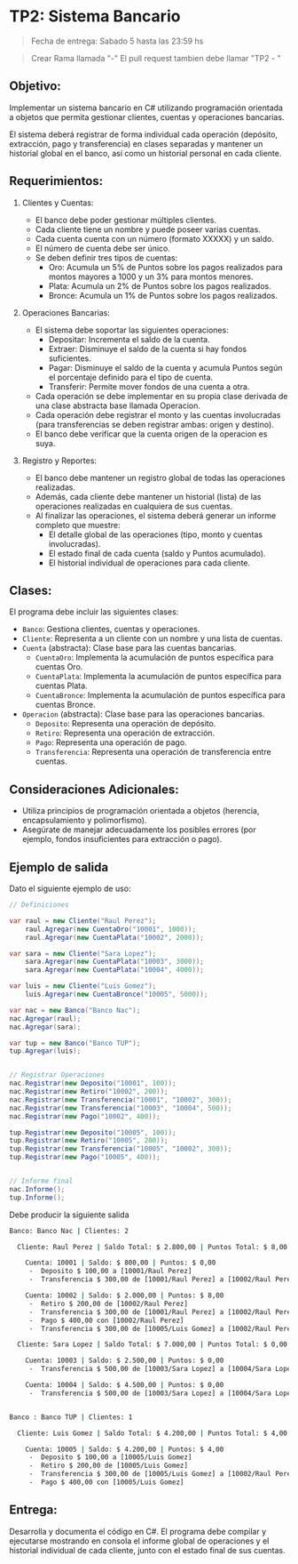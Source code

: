 # TP2: Sistema Bancario 

> Fecha de entrega: Sabado 5 hasta las 23:59 hs

> Crear Rama llamada "<Legajo>-<Nombre Completo>"
> El pull request tambien debe llamar "TP2 - <Legajo> <NombreCopleto>"

## Objetivo:
Implementar un sistema bancario en C# utilizando programación orientada a objetos que permita gestionar clientes, cuentas y operaciones bancarias. 

El sistema deberá registrar de forma individual cada operación (depósito, extracción, pago y transferencia) en clases separadas y mantener un historial global en el banco, así como un historial personal en cada cliente.

## Requerimientos:
1. Clientes y Cuentas:
    * El banco debe poder gestionar múltiples clientes.
    * Cada cliente tiene un nombre y puede poseer varias cuentas.
    * Cada cuenta cuenta con un número (formato XXXXX) y un saldo.
    * El número de cuenta debe ser único.
    * Se deben definir tres tipos de cuentas:
        * Oro: Acumula un 5% de Puntos sobre los pagos realizados para montos mayores a 1000 y un 3% para montos menores.
        * Plata: Acumula un 2% de Puntos sobre los pagos realizados.
        * Bronce: Acumula un 1% de Puntos sobre los pagos realizados.

2. Operaciones Bancarias:
    * El sistema debe soportar las siguientes operaciones:
        * Depositar: Incrementa el saldo de la cuenta.
        * Extraer: Disminuye el saldo de la cuenta si hay fondos suficientes.
        * Pagar: Disminuye el saldo de la cuenta y acumula Puntos según el porcentaje definido para el tipo de cuenta.
        * Transferir: Permite mover fondos de una cuenta a otra.
    * Cada operación se debe implementar en su propia clase derivada de una clase abstracta base llamada Operacion.
    * Cada operación debe registrar el monto y las cuentas involucradas (para transferencias se deben registrar ambas: origen y destino).
    * El banco debe verificar que la cuenta origen de la operacion es suya.

3. Registro y Reportes:
    * El banco debe mantener un registro global de todas las operaciones realizadas.
    * Además, cada cliente debe mantener un historial (lista) de las operaciones realizadas en cualquiera de sus cuentas.
    * Al finalizar las operaciones, el sistema deberá generar un informe completo que muestre:
        * El detalle global de las operaciones (tipo, monto y cuentas involucradas).
        * El estado final de cada cuenta (saldo y Puntos acumulado).
        * El historial individual de operaciones para cada cliente.

## Clases:
El programa debe incluir las siguientes clases:

* `Banco`: Gestiona clientes, cuentas y operaciones.
* `Cliente`: Representa a un cliente con un nombre y una lista de cuentas.
* `Cuenta` (abstracta): Clase base para las cuentas bancarias.
    * `CuentaOro`: Implementa la acumulación de puntos específica para cuentas Oro.
    * `CuentaPlata`: Implementa la acumulación de puntos específica para cuentas Plata.
    * `CuentaBronce`: Implementa la acumulación de puntos específica para cuentas Bronce.
* `Operacion` (abstracta): Clase base para las operaciones bancarias.
    * `Deposito`: Representa una operación de depósito.
    * `Retiro`: Representa una operación de extracción.
    * `Pago`: Representa una operación de pago.
    * `Transferencia`: Representa una operación de transferencia entre cuentas.

## Consideraciones Adicionales:
* Utiliza principios de programación orientada a objetos (herencia, encapsulamiento y polimorfismo).
* Asegúrate de manejar adecuadamente los posibles errores (por ejemplo, fondos insuficientes para extracción o pago).

## Ejemplo de salida 
Dato el siguiente ejemplo de uso:
```csharp
// Definiciones 

var raul = new Cliente("Raul Perez");
    raul.Agregar(new CuentaOro("10001", 1000));
    raul.Agregar(new CuentaPlata("10002", 2000));

var sara = new Cliente("Sara Lopez");
    sara.Agregar(new CuentaPlata("10003", 3000));
    sara.Agregar(new CuentaPlata("10004", 4000));

var luis = new Cliente("Luis Gomez");
    luis.Agregar(new CuentaBronce("10005", 5000));

var nac = new Banco("Banco Nac");
nac.Agregar(raul);
nac.Agregar(sara);

var tup = new Banco("Banco TUP");
tup.Agregar(luis);


// Registrar Operaciones
nac.Registrar(new Deposito("10001", 100));
nac.Registrar(new Retiro("10002", 200));
nac.Registrar(new Transferencia("10001", "10002", 300));
nac.Registrar(new Transferencia("10003", "10004", 500));
nac.Registrar(new Pago("10002", 400));

tup.Registrar(new Deposito("10005", 100));
tup.Registrar(new Retiro("10005", 200));
tup.Registrar(new Transferencia("10005", "10002", 300));
tup.Registrar(new Pago("10005", 400));


// Informe final
nac.Informe();
tup.Informe();
```

Debe producir la siguiente salida
```bash
Banco: Banco Nac | Clientes: 2

  Cliente: Raul Perez | Saldo Total: $ 2.800,00 | Puntos Total: $ 8,00

    Cuenta: 10001 | Saldo: $ 800,00 | Puntos: $ 0,00
     -  Deposito $ 100,00 a [10001/Raul Perez]
     -  Transferencia $ 300,00 de [10001/Raul Perez] a [10002/Raul Perez]

    Cuenta: 10002 | Saldo: $ 2.000,00 | Puntos: $ 8,00
     -  Retiro $ 200,00 de [10002/Raul Perez]
     -  Transferencia $ 300,00 de [10001/Raul Perez] a [10002/Raul Perez]
     -  Pago $ 400,00 con [10002/Raul Perez]
     -  Transferencia $ 300,00 de [10005/Luis Gomez] a [10002/Raul Perez]

  Cliente: Sara Lopez | Saldo Total: $ 7.000,00 | Puntos Total: $ 0,00

    Cuenta: 10003 | Saldo: $ 2.500,00 | Puntos: $ 0,00
     -  Transferencia $ 500,00 de [10003/Sara Lopez] a [10004/Sara Lopez]

    Cuenta: 10004 | Saldo: $ 4.500,00 | Puntos: $ 0,00
     -  Transferencia $ 500,00 de [10003/Sara Lopez] a [10004/Sara Lopez]


Banco : Banco TUP | Clientes: 1

  Cliente: Luis Gomez | Saldo Total: $ 4.200,00 | Puntos Total: $ 4,00

    Cuenta: 10005 | Saldo: $ 4.200,00 | Puntos: $ 4,00
     -  Deposito $ 100,00 a [10005/Luis Gomez]
     -  Retiro $ 200,00 de [10005/Luis Gomez]
     -  Transferencia $ 300,00 de [10005/Luis Gomez] a [10002/Raul Perez]
     -  Pago $ 400,00 con [10005/Luis Gomez]
```

## Entrega:
Desarrolla y documenta el código en C#. El programa debe compilar y ejecutarse mostrando en consola el informe global de operaciones y el historial individual de cada cliente, junto con el estado final de sus cuentas.
